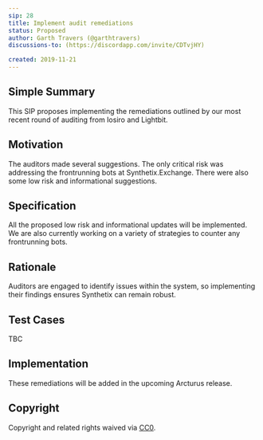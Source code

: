 ```yaml
---
sip: 28
title: Implement audit remediations
status: Proposed
author: Garth Travers (@garthtravers)
discussions-to: (https://discordapp.com/invite/CDTvjHY)

created: 2019-11-21
---
```


<!--You can leave these HTML comments in your merged SIP and delete the visible duplicate text guides, they will not appear and may be helpful to refer to if you edit it again. This is the suggested template for new SIPs. Note that an SIP number will be assigned by an editor. When opening a pull request to submit your SIP, please use an abbreviated title in the filename, `sip-draft_title_abbrev.md`. The title should be 44 characters or less.-->

## Simple Summary

<!--"If you can't explain it simply, you don't understand it well enough." Provide a simplified and layman-accessible explanation of the SIP.-->

This SIP proposes implementing the remediations outlined by our most recent round of auditing from Iosiro and Lightbit. 

## Motivation

<!--The motivation is critical for SIPs that want to change Synthetix. It should clearly explain why the existing protocol specification is inadequate to address the problem that the SIP solves. SIP submissions without sufficient motivation may be rejected outright.-->

The auditors made several suggestions. The only critical risk was addressing the frontrunning bots at Synthetix.Exchange. There were also some low risk and informational suggestions. 

## Specification

<!--The technical specification should describe the syntax and semantics of any new feature.-->

All the proposed low risk and informational updates will be implemented. We are also currently working on a variety of strategies to counter any frontrunning bots. 

## Rationale

<!--The rationale fleshes out the specification by describing what motivated the design and why particular design decisions were made. It should describe alternate designs that were considered and related work, e.g. how the feature is supported in other languages. The rationale may also provide evidence of consensus within the community, and should discuss important objections or concerns raised during discussion.-->

Auditors are engaged to identify issues within the system, so implementing their findings ensures Synthetix can remain robust. 

## Test Cases

<!--Test cases for an implementation are mandatory for SIPs but can be included with the implementation..-->

TBC

## Implementation

<!--The implementations must be completed before any SIP is given status "Implemented", but it need not be completed before the SIP is "Approved". While there is merit to the approach of reaching consensus on the specification and rationale before writing code, the principle of "rough consensus and running code" is still useful when it comes to resolving many discussions of API details.-->

These remediations will be added in the upcoming Arcturus release.

## Copyright

Copyright and related rights waived via [CC0](https://creativecommons.org/publicdomain/zero/1.0/).
